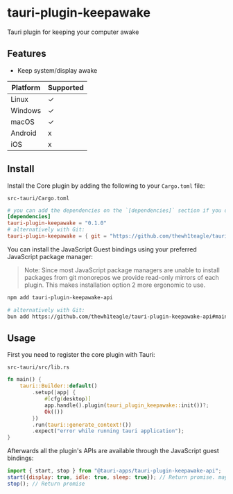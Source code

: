 # tauri-plugin-keepawake

Tauri plugin for keeping your computer awake

## Features

- Keep system/display awake

| Platform | Supported |
| -------- | --------- |
| Linux    | ✓         |
| Windows  | ✓         |
| macOS    | ✓         |
| Android  | x         |
| iOS      | x         |



## Install

Install the Core plugin by adding the following to your `Cargo.toml` file:

`src-tauri/Cargo.toml`

```toml
# you can add the dependencies on the `[dependencies]` section if you do not target mobile
[dependencies]
tauri-plugin-keepawake = "0.1.0"
# alternatively with Git:
tauri-plugin-keepawake = { git = "https://github.com/thewh1teagle/tauri-plugin-keepawake", branch = "main" }
```

You can install the JavaScript Guest bindings using your preferred JavaScript package manager:

> Note: Since most JavaScript package managers are unable to install packages from git monorepos we provide read-only mirrors of each plugin. This makes installation option 2 more ergonomic to use.

```sh
npm add tauri-plugin-keepawake-api

# alternatively with Git:
bun add https://github.com/thewh1teagle/tauri-plugin-keepawake-api#main
```

## Usage

First you need to register the core plugin with Tauri:

`src-tauri/src/lib.rs`

```rust
fn main() {
    tauri::Builder::default()
        .setup(|app| {
            #[cfg(desktop)]
            app.handle().plugin(tauri_plugin_keepawake::init())?;
            Ok(())
        })
        .run(tauri::generate_context!())
        .expect("error while running tauri application");
}
```

Afterwards all the plugin's APIs are available through the JavaScript guest bindings:

```javascript
import { start, stop } from "@tauri-apps/tauri-plugin-keepawake-api";
start({display: true, idle: true, sleep: true}); // Return promise. may fail
stop(); // Return promise
```
